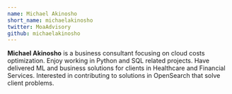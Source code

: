 ```yaml
---
name: Michael Akinosho
short_name: michaelakinosho
twitter: MoaAdvisory
github: michaelakinosho
---
```


**Michael Akinosho** is a business consultant focusing on cloud costs optimization. Enjoy working in Python and SQL related projects. Have delivered ML and business solutions for clients in Healthcare and Financial Services. Interested in contributing to solutions in OpenSearch that solve client problems.

